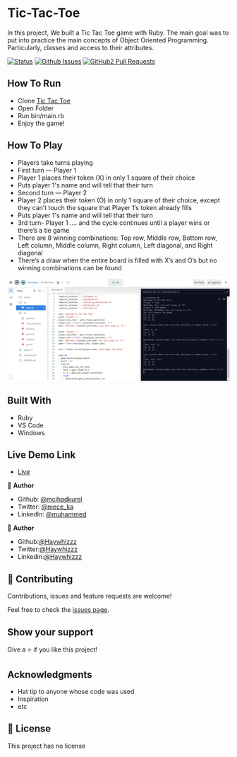 # Tic-Tac-Toe
In this project, We built a Tic Tac Toe game with Ruby. The main goal was to put into practice the main concepts of Object Oriented Programming. Particularly, classes and access to their attributes.

[![Status](https://img.shields.io/badge/status-active-success.svg)](https://github.com/Haywhizzz/Tic-Tac-Toe)
[![Github Issues](https://img.shields.io/badge/GitHub-Issues-orange)](https://github.com/Haywhizzz/Tic-Tac-Toe/issues)
[![GitHub2 Pull Requests](https://img.shields.io/badge/GitHub-Pull%20Requests-blue)](https://github.com/Haywhizzz/Tic-Tac-Toe/pulls)

## How To Run

- Clone [Tic Tac Toe](https://github.com/Haywhizzz/Tic-Tac-Toe)
- Open Folder
- Run bin/main.rb
- Enjoy the game!

## How To Play

- Players take turns playing
- First turn — Player 1
- Player 1 places their token (X) in only 1 square of their choice
- Puts player 1's name and will tell that their turn
- Second turn — Player 2
- Player 2 places their token (O) in only 1 square of their choice, except they can’t touch the square that Player 1’s token already fills
- Puts player 1's name and will tell that their turn
- 3rd turn- Player 1 …. and the cycle continues until a player wins or there’s a tie game
- There are 8 winning combinations: Top row, Middle row, Bottom row, Left column, Middle column, Right column, Left diagonal, and Right diagonal
- There’s a draw when the entire board is filled with X’s and O’s but no winning combinations can be found

![screenshot](screenshots/tic-tac-toe.png)

## Built With

- Ruby
- VS Code
- Windows

## Live Demo Link
- [Live](https://repl.it/@Haywhizzz/Tic-Tac-Toe-1#bin/main.rb)

👤 **Author**

- Github: [@mcihadkurel](https://github.com/mcihadkurel)
- Twitter: [@mece_ka](https://twitter.com/mece_ka)
- LinkedIn: [@muhammed](https://www.linkedin.com/in/muhammed-cihad-8187581a8/)

👤 **Author**

- Github:[@Haywhizzz](https://github.com/Haywhizzz)
- Twitter:[@Haywhizzz](https://twitter.com/Haywhizzz)
- Linkedin:[@Haywhizzz](https://www.linkedin.com/in/oyeleke-ayomide-b962421a6/)


## 🤝 Contributing

Contributions, issues and feature requests are welcome!

Feel free to check the [issues page](issues/).

## Show your support

Give a ⭐️ if you like this project!

## Acknowledgments

- Hat tip to anyone whose code was used
- Inspiration
- etc

## 📝 License

This project has no license